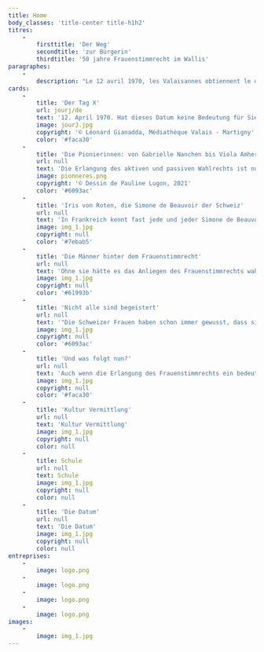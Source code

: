```yaml
---
title: Home
body_classes: 'title-center title-h1h2'
titres:
    -
        firsttitle: 'Der Weg'
        secondtitle: 'zur Bürgerin'
        thirdtitle: '50 jahre Frauenstimmrecht im Wallis'
paragraphes:
    -
        description: "Le 12 avril 1970, les Valaisannes obtiennent le droit de vote et d’éligibilité au niveau cantonal. Moins d’une année plus tard, le 7 février 1971, ce sont les Suissesses qui deviennent citoyennes sur le plan fédéral.\r\nA l’occasion des 50 ans du suffrage féminin en Valais et en Suisse, la Médiathèque Valais – Sion , les Archives de l’Etat du Valais et l’Office cantonal de l’égalité et de la famille se sont associés pour vous proposer une exposition qui retrace cette histoire du point de vue cantonal, des débuts de la lutte pour le suffrage féminin, en 1945, à la Grève des femmes de 2019, en passant par la désormais célèbre votation à Unterbäch, en 1957, les premières élues et le début de l’égalité entre les femmes et les hommes."
cards:
    -
        title: 'Der Tag X'
        url: jourj/de
        text: '12. April 1970. Hat dieses Datum keine Bedeutung für Sie? Immerhin markiert es einen Wendepunkt im Leben der Walliserinnen und Walliser.'
        image: jourJ.jpg
        copyright: '© Léonard Gianadda, Médiathèque Valais - Martigny'
        color: '#faca30'
    -
        title: 'Die Pionierinnen: von Gabrielle Nanchen bis Viola Amherd'
        url: null
        text: 'Die Erlangung des aktiven und passiven Wahlrechts ist nur der erste Schritt. Nun gilt es, gewählt zu werden.'
        image: pionneres.png
        copyright: '© Dessin de Pauline Lugon, 2021'
        color: '#6093ac'
    -
        title: 'Iris von Roten, die Simone de Beauvoir der Schweiz'
        url: null
        text: 'In Frankreich kennt fast jede und jeder Simone de Beauvoir, die als Feministin die Geschichte des 20.'
        image: img_1.jpg
        copyright: null
        color: '#7ebab5'
    -
        title: 'Die Männer hinter dem Frauenstimmrecht'
        url: null
        text: 'Ohne sie hätte es das Anliegen des Frauenstimmrechts wahrscheinlich nie auf die politische Bühne geschafft.'
        image: img_1.jpg
        copyright: null
        color: '#61993b'
    -
        title: 'Nicht alle sind begeistert'
        url: null
        text: '"Die Schweizer Frauen haben schon immer gewusst, dass sie auch ohne Stimmrecht regieren können, weshalb sie gerne darauf verzichten."'
        image: img_1.jpg
        copyright: null
        color: '#6093ac'
    -
        title: 'Und was folgt nun?'
        url: null
        text: 'Auch wenn die Erlangung des Frauenstimmrechts ein bedeutender Sieg für die Frauen ist, so bedeutet dies noch keine Gleichberechtigung zwischen Frauen und Männern.'
        image: img_1.jpg
        copyright: null
        color: '#faca30'
    -
        title: 'Kultur Vermittlung'
        url: null
        text: 'Kultur Vermittlung'
        image: img_1.jpg
        copyright: null
        color: null
    -
        title: Schule
        url: null
        text: Schule
        image: img_1.jpg
        copyright: null
        color: null
    -
        title: 'Die Datum'
        url: null
        text: 'Die Datum'
        image: img_1.jpg
        copyright: null
        color: null
entreprises:
    -
        image: logo.png
    -
        image: logo.png
    -
        image: logo.png
    -
        image: logo.png
images:
    -
        image: img_1.jpg
---
```


